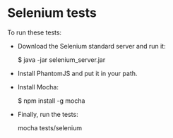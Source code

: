 
# Selenium tests

To run these tests:

- Download the Selenium standard server and run it:

    $ java -jar selenium_server.jar

- Install PhantomJS and put it in your path.

- Install Mocha:

    $ npm install -g mocha

- Finally, run the tests:

    mocha tests/selenium
